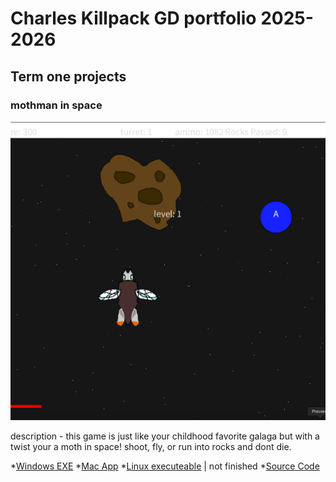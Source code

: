 # Charles Killpack GD portfolio 2025-2026 

## Term one projects

### mothman in space

![SpaceGame](https://github.com/charles-K102/port-1b-/blob/main/images/spacegame.png?raw=true)

description - this game is just like your childhood favorite galaga but with a twist your a moth in space! shoot, fly, or run into rocks and dont die.

*[Windows EXE](https://github.com/charles-K102/port-1b-/blob/main/src/Spacegame/windows-amd64.zip)
*[Mac App](https://github.com/charles-K102/port-1b-/blob/main/src/Spacegame/macos-aarch64.zip)
*[Linux executeable]() | not finished
*[Source Code](https://github.com/charles-K102/port-1b-/tree/main/src/Spacegame/Spacegame)
